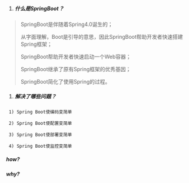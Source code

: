 1. ##### 什么是**SpringBoot**？

> SpringBoot是伴随着Spring4.0诞生的；
>
> 从字面理解，Boot是引导的意思，因此SpringBoot帮助开发者快速搭建Spring框架；
>
> SpringBoot帮助开发者快速启动一个Web容器；
>
> SpringBoot继承了原有Spring框架的优秀基因；
>
> SpringBoot简化了使用Spring的过程。

1. ##### 解决了哪些问题？

```
 1) Spring Boot使编码变简单

 2) Spring Boot使配置变简单

 3) Spring Boot使部署变简单

 4) Spring Boot使监控变简单
```

##### how?

##### why?




